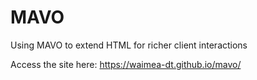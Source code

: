 # MAVO

Using MAVO to extend HTML for richer client interactions

Access the site here: https://waimea-dt.github.io/mavo/



